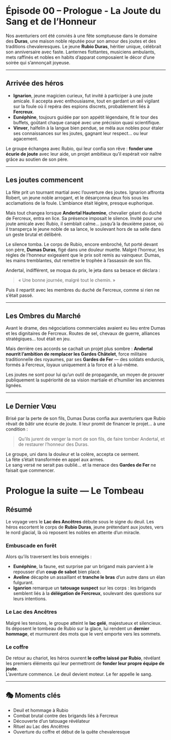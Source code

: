 # Épisode 00 – Prologue - La Joute du Sang et de l’Honneur

Nos aventuriers ont été conviés à une fête somptueuse dans le domaine des **Duras**, une maison noble réputée pour son amour des joutes et des traditions chevaleresques. Le jeune **Rubio Duras**, héritier unique, célébrait son anniversaire avec faste. Lanternes flottantes, musiciens ambulants, mets raffinés et nobles en habits d’apparat composaient le décor d’une soirée qui s’annonçait joyeuse.

---

## Arrivée des héros
- **Ignarion**, jeune magicien curieux, fut invité à participer à une joute amicale. Il accepta avec enthousiasme, tout en gardant un œil vigilant sur la foule où il repéra des espions discrets, probablement liés à **Fercreux**.  
- **Eunéphine**, toujours guidée par son appétit légendaire, fit le tour des buffets, goûtant chaque canapé avec une précision quasi scientifique.  
- **Vinver**, halfelin à la langue bien pendue, se mêla aux nobles pour étaler ses connaissances sur les joutes, gagnant leur respect… ou leur agacement.  

Le groupe échangea avec Rubio, qui leur confia son rêve : **fonder une écurie de joute** avec leur aide, un projet ambitieux qu’il espérait voir naître grâce au soutien de son père.

---

## Les joutes commencent
La fête prit un tournant martial avec l’ouverture des joutes. Ignarion affronta Robert, un jeune noble arrogant, et le désarçonna deux fois sous les acclamations de la foule. L’ambiance était légère, presque euphorique.

Mais tout changea lorsque **Andertal Hautemine**, chevalier géant du duché de Fercreux, entra en lice. Sa présence imposait le silence. Invité pour une joute amicale avec Rubio, il semblait calme… jusqu’à la deuxième passe, où il transperça le jeune noble de sa lance, le soulevant hors de sa selle dans un geste brutal et délibéré.

Le silence tomba. Le corps de Rubio, encore embroché, fut porté devant son père, **Dumas Duras**, figé dans une douleur muette. Malgré l’horreur, les règles de l’honneur exigeaient que le prix soit remis au vainqueur. Dumas, les mains tremblantes, dut remettre le trophée à l’assassin de son fils.

Andertal, indifférent, se moqua du prix, le jeta dans sa besace et déclara :

> « Une bonne journée, malgré tout le chemin. »

Puis il repartit avec les membres du duché de Fercreux, comme si rien ne s’était passé.

---

## Les Ombres du Marché
Avant le drame, des négociations commerciales avaient eu lieu entre Dumas et les dignitaires de Fercreux. Routes de sel, chevaux de guerre, alliances stratégiques… tout était en jeu.  

Mais derrière ces accords se cachait un projet plus sombre : **Andertal nourrit l’ambition de remplacer les Gardes Châtelet**, force militaire traditionnelle des royaumes, par ses **Gardes de Fer** — des soldats endurcis, formés à Fercreux, loyaux uniquement à la force et à lui-même.  

Les joutes ne sont pour lui qu’un outil de propagande, un moyen de prouver publiquement la supériorité de sa vision martiale et d’humilier les anciennes lignées.

---

## Le Dernier Vœu
Brisé par la perte de son fils, Dumas Duras confia aux aventuriers que Rubio rêvait de bâtir une écurie de joute. Il leur promit de financer le projet… à une condition :

> Qu’ils jurent de venger la mort de son fils, de faire tomber Andertal, et de restaurer l’honneur des Duras.

Le groupe, uni dans la douleur et la colère, accepta ce serment.  
La fête s’était transformée en appel aux armes.  
Le sang versé ne serait pas oublié… et la menace des **Gardes de Fer** ne faisait que commencer.

#  Prologue la suite — Le Tombeau 

## Résumé

Le voyage vers le **Lac des Ancêtres** débute sous le signe du deuil. Les héros escortent le corps de **Rubio Duras**, jeune prétendant aux joutes, vers le nord glacial, là où reposent les nobles en attente d’un miracle.

### Embuscade en forêt
Alors qu’ils traversent les bois enneigés :
- **Eunéphine**, la faune, est surprise par un brigand mais parvient à le repousser d’un **coup de sabot** bien placé.
- **Aveline** décapite un assaillant et **tranche le bras** d’un autre dans un élan fulgurant.
- **Iganrion** remarque un **tatouage suspect** sur les corps : les brigands semblent liés à la **délégation de Fercreux**, soulevant des questions sur leurs intentions.

###  Le Lac des Ancêtres
Malgré les tensions, le groupe atteint le **lac gelé**, majestueux et silencieux.  
Ils déposent le tombeau de Rubio sur la glace, lui rendent un **dernier hommage**, et murmurent des mots que le vent emporte vers les sommets.

### Le coffre
De retour au chariot, les héros ouvrent **le coffre laissé par Rubio**, révélant les premiers éléments qui leur permettront de **fonder leur propre équipe de joute**.  
L’aventure commence. Le deuil devient moteur. Le fer appelle le sang.

---

## 🎭 Moments clés
- Deuil et hommage à Rubio
- Combat brutal contre des brigands liés à Fercreux
- Découverte d’un tatouage révélateur
- Rituel au Lac des Ancêtres
- Ouverture du coffre et début de la quête chevaleresque

